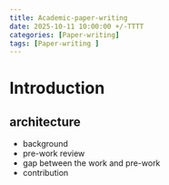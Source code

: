 ```yaml
---
title: Academic-paper-writing
date: 2025-10-11 10:00:00 +/-TTTT
categories: [Paper-writing]
tags: [Paper-writing ]
---
```

# Introduction
## architecture
* background
* pre-work review
* gap between the work and pre-work
* contribution